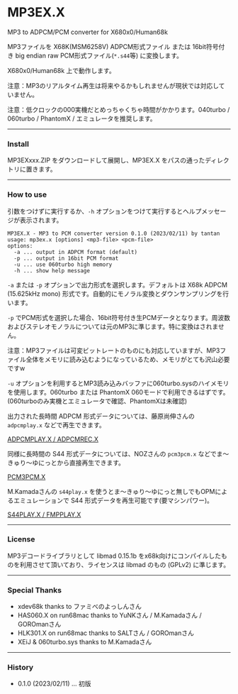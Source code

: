 # MP3EX.X

MP3 to ADPCM/PCM converter for X680x0/Human68k

MP3ファイルを X68K(MSM6258V) ADPCM形式ファイル または 16bit符号付き big endian raw PCM形式ファイル(`*.s44`等) に変換します。

X680x0/Human68k 上で動作します。

注意：MP3のリアルタイム再生は将来やるかもしれませんが現状では対応していません。

注意：低クロックの000実機だとめっちゃくちゃ時間がかかります。040turbo / 060turbo / PhantomX / エミュレータを推奨します。

---

### Install

MP3EXxxx.ZIP をダウンロードして展開し、MP3EX.X をパスの通ったディレクトリに置きます。

---

### How to use

引数をつけずに実行するか、`-h` オプションをつけて実行するとヘルプメッセージが表示されます。

    MP3EX.X - MP3 to PCM converter version 0.1.0 (2023/02/11) by tantan
    usage: mp3ex.x [options] <mp3-file> <pcm-file>
    options:
      -a ... output in ADPCM format (default)
      -p ... output in 16bit PCM format
      -u ... use 060turbo high memory
      -h ... show help message

`-a` または `-p` オプションで出力形式を選択します。デフォルトは X68k ADPCM (15.625kHz mono) 形式です。自動的にモノラル変換とダウンサンプリングを行います。

`-p` でPCM形式を選択した場合、16bit符号付き生PCMデータとなります。周波数およびステレオモノラルについては元のMP3に準じます。特に変換はされません。

注意：MP3ファイルは可変ビットレートのものにも対応していますが、MP3ファイル全体をメモリに読み込むようになっているため、メモリがとても沢山必要ですw

`-u` オプションを利用するとMP3読み込みバッファに060turbo.sysのハイメモリを使用します。060turbo または PhantomX 060モードで利用できるはずです。(060turboのみ実機とエミュレータで確認、PhantomXは未確認)

出力された長時間 ADPCM 形式データについては、藤原尚伸さんの `adpcmplay.x` などで再生できます。

[ADPCMPLAY.X / ADPCMREC.X](https://www.vector.co.jp/soft/x68/art/se014381.html)

同様に長時間の S44 形式データについては、NOZさんの `pcm3pcm.x` などでま〜きゅり〜ゆにっとから直接再生できます。

[PCM3PCM.X](https://www.vector.co.jp/soft/x68/art/se019752.html)

M.Kamadaさんの `s44play.x` を使うとま〜きゅり〜ゆにっと無しでもOPMによるエミュレーションで S44 形式データを再生可能です(要マシンパワー)。

[S44PLAY.X / FMPPLAY.X](http://retropc.net/x68000/software/sound/stereopcm/s44play/)

---

### License

MP3デコードライブラリとして libmad 0.15.1b をx68k向けにコンパイルしたものを利用させて頂いており、ライセンスは libmad のもの (GPLv2) に準じます。

---

### Special Thanks

* xdev68k thanks to ファミべのよっしんさん
* HAS060.X on run68mac thanks to YuNKさん / M.Kamadaさん / GOROmanさん
* HLK301.X on run68mac thanks to SALTさん / GOROmanさん
* XEiJ & 060turbo.sys thanks to M.Kamadaさん

---

### History

* 0.1.0 (2023/02/11) ... 初版